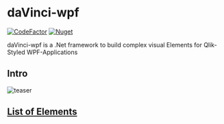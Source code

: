 # daVinci-wpf
[![CodeFactor](https://www.codefactor.io/repository/github/q2g/daVinci-wpf/badge)](https://www.codefactor.io/repository/github/q2g/daVinci-wpf)
[![Nuget](https://img.shields.io/nuget/v/daVinci-wpf.svg)](https://www.nuget.org/packages/daVinci-wpf)

daVinci-wpf is a .Net framework to build complex visual Elements for Qlik-Styled WPF-Applications
 
## Intro

![teaser](https://github.com/q2g/daVinci-wpf/raw/master/docs/teaser.gif "Short teaser")

 ## [List of Elements](docs/elements.md)
